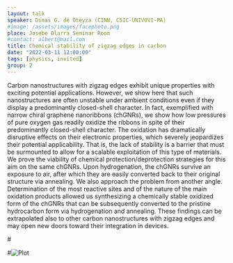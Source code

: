 ```yaml
---
layout: talk
speaker: Dimas G. de Oteyza (CINN, CSIC-UNIVOVI-PA)
#image: /assets/images/facephoto.png
place: Josebe Olarra Seminar Room
#contact: albert@mail.com
title: Chemical stability of zigzag edges in carbon
date: "2022-03-11 12:00:00"
tags: [physics, invited]
group: 2
---
```


Carbon nanostructures with zigzag edges exhibit unique properties with exciting potential applications. However, we show here that such nanostructures are often unstable under ambient conditions even if they display a predominantly closed-shell character. In fact, exemplified with narrow chiral graphene nanoribbons (chGNRs), we show how low pressures of pure oxygen gas readily oxidize the ribbons in spite of their predominantly closed-shell character. The oxidation has dramatically disruptive effects on their electronic properties, which severely jeopardizes their potential applicability. That is, the lack of stability is a barrier that must be surmounted to allow for a scalable exploitation of this type of materials. We prove the viability of chemical protection/deprotection strategies for this aim on the same chGNRs. Upon hydrogenation, the chGNRs survive an exposure to air, after which they are easily converted back to their original structure via annealing. We also approach the problem from another angle. Determination of the most reactive sites and of the nature of the main oxidation products allowed us synthesizing a chemically stable oxidized form of the chGNRs that can be subsequently converted to the pristine hydrocarbon form via hydrogenation and annealing. These findings can be extrapolated also to other carbon nanostructures with zigzag edges and may open new doors toward their integration in devices.


#<!--more-->

#![Plot](https://upload.wikimedia.org/wikipedia/commons/9/9f/Integral_example.svg)
